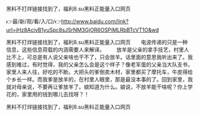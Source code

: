 黑料不打烊链接找到了，福利8.su黑料正能量入口网页

👉最/新/观/看/入/口/👉http://www.baidu.com/link?url=jHz8AcivB1yuSpc8sJSrNM3GjOR6OSPiMLRbBTcVT1O&wd

黑料不打烊链接找到了，福利8.su黑料正能量入口网页　　电波传递的只是一种信息，这些信息荷载的内涵需要人来解译。
　　放羊是父亲的拿手技艺，村里人比不上，可总是有人说父亲啥也干不了，只会放羊。话里面的意思我听出来了。我感到难过，有时觉得，我的父亲怎么会是这个样子？像老军蛋的父亲当大队支书，家里人来人往，好吃的不断。大把头的爹倒卖木材，家里都买了摩托车，牛皮得给个乡长一样。而我爹是放羊的，在村里人眼里，那是最没本事的了。回到家里，我就对母亲说，不要再让爹放羊了。娘知道为什么。娘说，不放羊能干啥呢？你上学花的，家里用的钱到哪儿去找呀？！


黑料不打烊链接找到了，福利8.su黑料正能量入口网页
